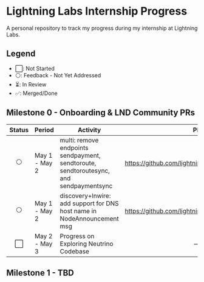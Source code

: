 # Lightning Labs Internship Progress
A personal repository to track my progress during my internship at Lightning Labs.

## Legend

- ⬜: Not Started
- ⚪: Feedback - Not Yet Addressed
- ⏳: In Review
- ✅: Merged/Done

## Milestone 0 - Onboarding & LND Community PRs

| Status | Period             | Activity                                                                                  | PR    |
|--------|--------------------|----------------------------------------------------------------------------------------|-------|
| <div align="center">⚪</div>      | May 1 - May 2      | multi: remove endpoints sendpayment, sendtoroute, sendtoroutesync, and sendpaymentsync | <div align="center">https://github.com/lightningnetwork/lnd/pull/8348</div> |
| <div align="center">⚪</div>      | May 1 - May 2      | discovery+lnwire: add support for DNS host name in NodeAnnouncement msg                | <div align="center">https://github.com/lightningnetwork/lnd/pull/9455</div> |
| <div align="center">⬜</div>      | May 2 - May 3      | Progress on Exploring Neutrino Codebase                | <div align="center">—</div> |

## Milestone 1 - TBD

